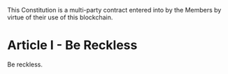 This Constitution is a multi-party contract entered into by the
Members by virtue of their use of this blockchain.

# Article I - Be Reckless

Be reckless.
